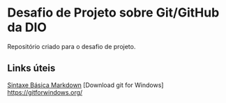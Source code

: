 # Desafio de Projeto sobre Git/GitHub da DIO
Repositório criado para o desafio de projeto.

## Links úteis
[Sintaxe Básica Markdown](https://www.markdownguide.org/basic-syntax/)
[Download git for Windows] https://gitforwindows.org/
